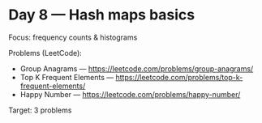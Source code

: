 # Day 8 — Hash maps basics

Focus: frequency counts & histograms

Problems (LeetCode):
- Group Anagrams — https://leetcode.com/problems/group-anagrams/
- Top K Frequent Elements — https://leetcode.com/problems/top-k-frequent-elements/
- Happy Number — https://leetcode.com/problems/happy-number/

Target: 3 problems
